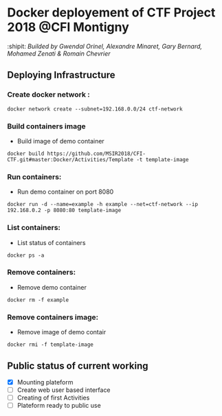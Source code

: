# Docker deployement of CTF Project 2018 @CFI Montigny
:shipit: *Builded by Gwendal Orinel, Alexandre Minaret, Gary Bernard, Mohamed Zenati & Romain Chevrier*

## Deploying Infrastructure
### Create docker network :
```
docker network create --subnet=192.168.0.0/24 ctf-network
```

### Build containers image
- Build image of demo container
```
docker build https://github.com/MSIR2018/CFI-CTF.git#master:Docker/Activities/Template -t template-image
```

### Run containers:
- Run demo container on port 8080
```
docker run -d --name=example -h example --net=ctf-network --ip 192.168.0.2 -p 8080:80 template-image
```

### List containers:
- List status of containers
```
docker ps -a
```

### Remove containers:
- Remove demo container
```
docker rm -f example
```

### Remove containers image:
- Remove image of demo contair
```
docker rmi -f template-image
```

## Public status of current working
- [x] Mounting plateform
- [ ] Create web user based interface
- [ ] Creating of first Activities
- [ ] Plateform ready to public use
